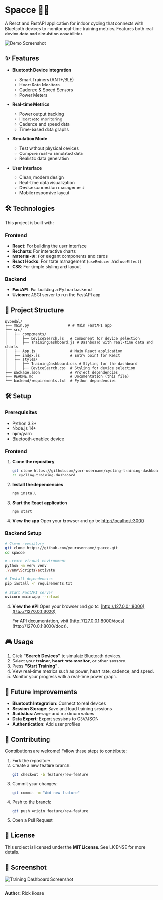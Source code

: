 # Spacce 🚴‍♂️ 

A React and FastAPI application for indoor cycling that connects with Bluetooth devices to monitor real-time training metrics. Features both real device data and simulation capabilities.

![Demo Screenshot](demo-image-placeholder.png)

## ✨ Features

- **Bluetooth Device Integration**
  - Smart Trainers (ANT+/BLE)
  - Heart Rate Monitors
  - Cadence & Speed Sensors
  - Power Meters
  
- **Real-time Metrics**
  - Power output tracking
  - Heart rate monitoring
  - Cadence and speed data
  - Time-based data graphs
  
- **Simulation Mode**
  - Test without physical devices
  - Compare real vs simulated data
  - Realistic data generation
  
- **User Interface**
  - Clean, modern design
  - Real-time data visualization
  - Device connection management
  - Mobile responsive layout

## 🛠️ Technologies

This project is built with:

### Frontend
- **React**: For building the user interface
- **Recharts**: For interactive charts
- **Material-UI**: For elegant components and cards
- **React Hooks**: For state management (`useReducer` and `useEffect`)
- **CSS**: For simple styling and layout

### Backend
- **FastAPI**: For building a Python backend
- **Uvicorn**: ASGI server to run the FastAPI app

## 📂 Project Structure

```
pypedal/
├── main.py                  # # Main FastAPI app
├── src/
│   ├── components/
│   │   ├── DeviceSearch.js   # Component for device selection
│   │   ├── TrainingDashboard.js # Dashboard with real-time data and charts
│   ├── App.js                # Main React application
│   ├── index.js              # Entry point for React
│   ├── styles/
│   │   ├── TrainingDashboard.css # Styling for the dashboard
│   │   ├── DeviceSearch.css  # Styling for device selection
├── package.json              # Project dependencies
├── README.md                 # Documentation (this file)
└── backend/requirements.txt  # Python dependencies
```

## 🛠️ Setup

### Prerequisites
- Python 3.8+
- Node.js 14+
- npm/yarn
- Bluetooth-enabled device

### Frontend
1. **Clone the repository**
   ```bash
   git clone https://github.com/your-username/cycling-training-dashboard.git
   cd cycling-training-dashboard
   ```

2. **Install the dependencies**
   ```bash
   npm install
   ```

3. **Start the React application**
   ```bash
   npm start
   ```

4. **View the app**
   Open your browser and go to: [http://localhost:3000](http://localhost:3000)

### Backend Setup
```bash
# Clone repository
git clone https://github.com/yourusername/spacce.git
cd spacce

# Create virtual environment
python -m venv venv
.\venv\Scripts\activate

# Install dependencies
pip install -r requirements.txt

# Start FastAPI server
uvicorn main:app --reload
```

4. **View the API**
   Open your browser and go to: [http://127.0.0.1:8000](http://127.0.0.1:8000)
   
   For API documentation, visit [http://127.0.0.1:8000/docs](http://127.0.0.1:8000/docs).

## 🎮 Usage

1. Click **"Search Devices"** to simulate Bluetooth devices.
2. Select your **trainer**, **heart rate monitor**, or other sensors.
3. Press **"Start Training"**.
4. View real-time metrics such as power, heart rate, cadence, and speed.
5. Monitor your progress with a real-time power graph.

## 🧩 Future Improvements

- **Bluetooth Integration**: Connect to real devices
- **Session Storage**: Save and load training sessions
- **Statistics**: Average and maximum values
- **Data Export**: Export sessions to CSV/JSON
- **Authentication**: Add user profiles

## 👥 Contributing

Contributions are welcome! Follow these steps to contribute:

1. Fork the repository
2. Create a new feature branch:
   ```bash
   git checkout -b feature/new-feature
   ```
3. Commit your changes:
   ```bash
   git commit -m "Add new feature"
   ```
4. Push to the branch:
   ```bash
   git push origin feature/new-feature
   ```
5. Open a Pull Request

## 📄 License

This project is licensed under the **MIT License**. See [LICENSE](LICENSE) for more details.

## 🎨 Screenshot

![Training Dashboard Screenshot](screenshot-placeholder.png)

---

**Author:** Rick Kosse
